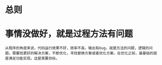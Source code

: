 # 总则

# 事情没做好，就是过程方法有问题

	从程序的角度来说，代码运行效果不好，效率不高，输出有bug，就是方法的问题，逻辑的问题。需要找更好的解决方案，不断优化，寻找替换方案或者优化方案。在优化之前，最基础的就是满足功能实现。这是首要目标。